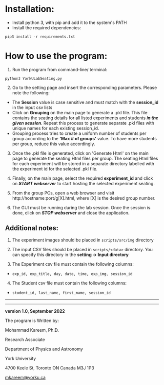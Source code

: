 # Installation:
- Install python 3, with pip and add it to the system's PATH
- Install the required dependencies:
```
pip3 install -r requirements.txt
```

# How to use the program:
1. Run the program from command-line/ terminal:
```
python3 YorkULabSeating.py
```

2. Go to the setting page and insert the corresponding parameters. Please note the following:

- The **Session** value is case sensitive and must match with the **session_id** in the input csv lists
- Click on **Grouping** on the main page to generate a .pkl file. This file contains the seating details for all listed experiments and students ***in the given session***. Repeat this process to generate separate .pkl files with unique names for each existing session_id.
- Grouping process tries to create a uniform number of students per group according to the **'Max # of groups'** value. To have more students per group, reduce this value accordingly.

3. Once the .pkl file is generated, click on 'Generate Html' on the main page to generate the seating Html files per group. The seating Html files for each experiment will be stored in a separate directory labelled with the experiment id for the selected .pkl file.

4. Finally, on the main page, select the required **experiment_id** and click on ***START webserver*** to start hosting the selected experiment seating.

5. From the group PCs, open a web browser and visit http://hostname:port/g[X].html, where [X] is the desired group number.

6. The GUI must be running during the lab session. Once the session is done, click on ***STOP webserver*** and close the application.
 
## Additional notes:
1. The experiment images should be placed in ```scripts/src/img``` directory 

2. The input CSV files should be placed in ```scripts/<data>``` directory. You can specify this directory in the **setting -> Input directory**

3. The Experiment csv file must contain the following columns:
 - ```exp_id, exp_title, day, date, time, exp_img, session_id```

4. The Student csv file must contain the following columns:
 - ```student_id, last_name, first_name, session_id```

---
---

**version 1.0, September 2022**

The program is Written by:

Mohammad Kareem, Ph.D.

Research Associate

Department of Physics and Astronomy

York University

4700 Keele St, Toronto ON Canada M3J 1P3

mkareem@yorku.ca